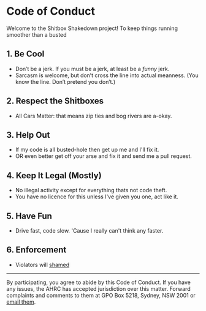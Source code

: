 # Code of Conduct

Welcome to the Shitbox Shakedown project! To keep things running smoother than a busted  

## 1. Be Cool

- Don’t be a jerk. If you must be a jerk, at least be a *funny* jerk.
- Sarcasm is welcome, but don’t cross the line into actual meanness. (You know the line. Don’t pretend you don’t.)

## 2. Respect the Shitboxes

- All Cars Matter: that means zip ties and bog rivers are a-okay.

## 3. Help Out

- If my code is all busted-hole then get up me and I'll fix it.
- OR even better get off your arse and fix it and send me a pull request.

## 4. Keep It Legal (Mostly)

- No illegal activity except for everything thats not code theft.  
- You have no licence for this unless I've given you one, act like it.

## 5. Have Fun

- Drive fast, code slow. 'Cause I really can't think any faster.

## 6. Enforcement

- Violators will [shamed](https://plenat-erf.github.io/shitbox-shakedown/shame.jpg)

---

By participating, you agree to abide by this Code of Conduct. If you have any issues, the AHRC has accepted jurisdiction over this matter. Forward complaints and comments to them at GPO Box 5218, Sydney, NSW 2001 or [email them](mailto:reception@humanrights.gov.au).  
